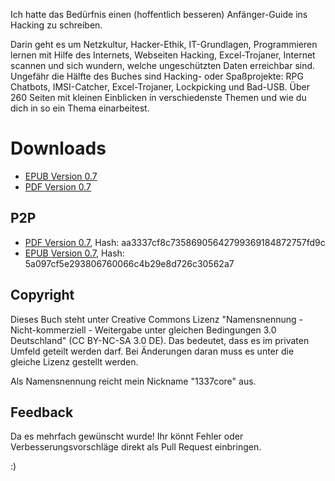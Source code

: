 Ich hatte das Bedürfnis einen (hoffentlich besseren) Anfänger-Guide ins Hacking zu schreiben.

Darin geht es um Netzkultur, Hacker-Ethik, IT-Grundlagen, Programmieren lernen mit Hilfe des Internets, Webseiten Hacking, Excel-Trojaner, Internet scannen und sich wundern, welche ungeschützten Daten erreichbar sind. Ungefähr die Hälfte des Buches sind  Hacking- oder Spaßprojekte: RPG Chatbots, IMSI-Catcher, Excel-Trojaner, Lockpicking und Bad-USB. Über 260 Seiten mit kleinen Einblicken in verschiedenste Themen und wie du dich in so ein Thema einarbeitest.

# Downloads
* [EPUB Version 0.7](https://archive.org/download/wie-werde-ich-hacker-0.7/Wie%20werde%20ich%20Hacker%200.7.epub)
* [PDF Version 0.7](https://archive.org/download/wie-werde-ich-hacker-0.7/Wie%20werde%20ich%20Hacker%200.7.pdf)

## P2P
* [PDF Version 0.7](https://instant.io/#aa3337cf8c73586905642799369184872757fd9c), Hash: aa3337cf8c73586905642799369184872757fd9c
* [EPUB Version 0.7](https://instant.io/#5a097cf5e293806760066c4b29e8d726c30562a7),  Hash: 5a097cf5e293806760066c4b29e8d726c30562a7

## Copyright
Dieses Buch steht unter Creative Commons Lizenz "Namensnennung - Nicht-kommerziell - Weitergabe unter gleichen Bedingungen 3.0 Deutschland" (CC BY-NC-SA 3.0 DE). Das bedeutet, dass es im privaten Umfeld geteilt werden darf. Bei Änderungen daran muss es unter die gleiche Lizenz gestellt werden.

Als Namensnennung reicht mein Nickname "1337core" aus.

## Feedback

Da es mehrfach gewünscht wurde! Ihr könnt Fehler oder Verbesserungsvorschläge direkt als Pull Request einbringen.

:)
